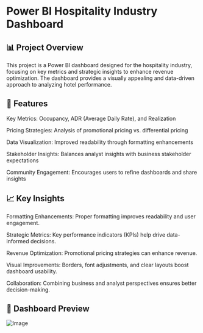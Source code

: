 # Power BI Hospitality Industry Dashboard

## 📊 Project Overview

This project is a Power BI dashboard designed for the hospitality industry, focusing on key metrics and strategic insights to enhance revenue optimization. The dashboard provides a visually appealing and data-driven approach to analyzing hotel performance.

## 🚀 Features

Key Metrics: Occupancy, ADR (Average Daily Rate), and Realization

Pricing Strategies: Analysis of promotional pricing vs. differential pricing

Data Visualization: Improved readability through formatting enhancements

Stakeholder Insights: Balances analyst insights with business stakeholder expectations

Community Engagement: Encourages users to refine dashboards and share insights

## 📈 Key Insights

Formatting Enhancements: Proper formatting improves readability and user engagement.

Strategic Metrics: Key performance indicators (KPIs) help drive data-informed decisions.

Revenue Optimization: Promotional pricing strategies can enhance revenue.

Visual Improvements: Borders, font adjustments, and clear layouts boost dashboard usability.

Collaboration: Combining business and analyst perspectives ensures better decision-making.

## 📸 Dashboard Preview

![Image](https://github.com/user-attachments/assets/32a7f0d2-9007-4faa-a16b-0ff8a887af2c)
